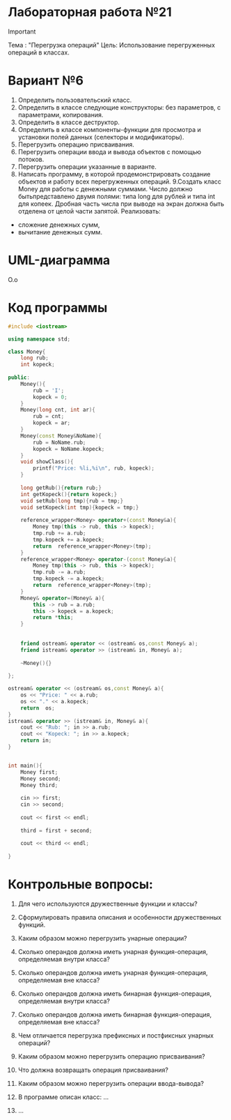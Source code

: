 # Лабораторная работа №21
>[!IMPORTANT]
>Тема : "Перегрузка операций"
>Цель: Использование перегруженных операций в классах.

# Вариант №6

1. Определить пользовательский класс.
2. Определить в классе следующие конструкторы: без параметров, с параметрами, копирования.
3. Определить в классе деструктор.
4. Определить в классе компоненты-функции для просмотра и установки полей данных (селекторы и модификаторы).
5. Перегрузить операцию присваивания.
6. Перегрузить операции ввода и вывода объектов с помощью потоков.
7. Перегрузить операции указанные в варианте.
8. Написать программу, в которой продемонстрировать создание объектов и работу всех перегруженных операций.
9.Создать класс Money для работы с денежными суммами. Число должно бытьпредставлено двумя полями: типа long для рублей и типа int для копеек. Дробная часть числа при выводе на экран должна быть отделена от целой части запятой. Реализовать:
- сложение денежных сумм,
- вычитание денежных сумм.


# UML-диаграмма
О.о

# Код программы

```cpp
#include <iostream>

using namespace std;

class Money{
    long rub;
    int kopeck;
    
public:
    Money(){
        rub = 'I';
        kopeck = 0;
    }
    Money(long cnt, int ar){
        rub = cnt;
        kopeck = ar;
    }
    Money(const Money&NoName){
        rub = NoName.rub;
        kopeck = NoName.kopeck;
    }
    void showClass(){
        printf("Price: %li,%i\n", rub, kopeck);
    }
    
    long getRub(){return rub;}
    int getKopeck(){return kopeck;}
    void setRub(long tmp){rub = tmp;}
    void setKopeck(int tmp){kopeck = tmp;}
    
    reference_wrapper<Money> operator+(const Money&a){
        Money tmp(this -> rub, this -> kopeck);
        tmp.rub += a.rub;
        tmp.kopeck += a.kopeck;
        return  reference_wrapper<Money>(tmp);
    }
    reference_wrapper<Money> operator-(const Money&a){
        Money tmp(this -> rub, this -> kopeck);
        tmp.rub -= a.rub;
        tmp.kopeck -= a.kopeck;
        return  reference_wrapper<Money>(tmp);
    }
    Money& operator=(Money& a){
        this -> rub = a.rub;
        this -> kopeck = a.kopeck;
        return *this;
    }
    
    
    friend ostream& operator << (ostream& os,const Money& a);
    friend istream& operator >> (istream& in, Money& a);
    
    ~Money(){}
    
};

ostream& operator << (ostream& os,const Money& a){
    os << "Price: " << a.rub;
    os << "." << a.kopeck;
    return  os;
}
istream& operator >> (istream& in, Money& a){
    cout << "Rub: "; in >> a.rub;
    cout << "Kopeck: "; in >> a.kopeck;
    return in;
}


int main(){
    Money first;
    Money second;
    Money third;
    
    cin >> first;
    cin >> second;
    
    cout << first << endl;
    
    third = first + second;
    
    cout << third << endl;
    
}


```

# Контрольные вопросы:


1. Для чего используются дружественные функции и классы?

2. Сформулировать правила описания и особенности дружественных функций.

3. Каким образом можно перегрузить унарные операции?

4. Сколько операндов должна иметь унарная функция-операция, определяемая внутри класса?

5. Сколько операндов должна иметь унарная функция-операция, определяемая вне класса?

6. Сколько операндов должна иметь бинарная функция-операция, определяемая внутри класса?

7. Сколько операндов должна иметь бинарная функция-операция, определяемая вне класса?

8. Чем отличается перегрузка префиксных и постфиксных унарных операций?

9. Каким образом можно перегрузить операцию присваивания?

10. Что должна возвращать операция присваивания?

11. Каким образом можно перегрузить операции ввода-вывода?

12. В программе описан класс:
...
15. ...
